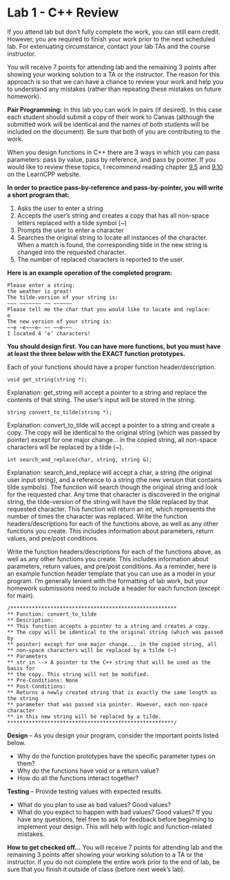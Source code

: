 # Lab 1 - C++ Review
If you attend lab but don’t fully complete the work, you can still earn credit. However, you are required to finish your work prior to the next scheduled lab. For extenuating circumstance, contact your lab TAs
and the course instructor.

You will receive 7 points for attending lab and the remaining 3 points after showing your working solution to a TA or the instructor. The reason for this approach is so that we can have a chance to review your work and help you to understand any mistakes (rather than repeating these mistakes on future homework).

**Pair Programming:** In this lab you can work in pairs (if desired). In this case each student should submit a copy of their work to Canvas (although the submitted work will be identical and the names of both students will be included on the document). Be sure that both of you are contributing to the work. 

When you design functions in C++ there are 3 ways in which you can pass parameters: pass by value, pass by reference, and pass by pointer. If you would like to review these topics, I recommend reading chapter [9.5](https://www.learncpp.com/cpp-tutorial/pass-by-lvalue-reference/) and [9.10](https://www.learncpp.com/cpp-tutorial/pass-by-address/) on the LearnCPP website.

**In order to practice pass-by-reference and pass-by-pointer, you will write a short program that:**
1. Asks the user to enter a string
2. Accepts the user’s string and creates a copy that has all non-space letters replaced with a tilde symbol (~)
3. Prompts the user to enter a character
4. Searches the original string to locate all instances of the character. When a match is found, the
corresponding tilde in the new string is changed into the requested character.
5. The number of replaced characters is reported to the user.

**Here is an example operation of the completed program:**
```
Please enter a string:
the weather is great!
The tilde-version of your string is:
~~~ ~~~~~~~ ~~ ~~~~~~
Please tell me the char that you would like to locate and replace:
e
The new version of your string is:
~~e ~e~~~e~ ~~ ~~e~~~
I located 4 ‘e’ characters!
```

**You should design first. You can have more functions, but you must have at least the three below with the EXACT function prototypes.**

Each of your functions should have a proper function header/description.
```
void get_string(string *);
```
Explanation: get_string will accept a pointer to a string and replace the contents of that string. The
user’s input will be stored in the string.
```
string convert_to_tilde(string *);
```
Explanation: convert_to_tilde will accept a pointer to a string and create a copy. The copy will be
identical to the original string (which was passed by pointer) except for one major change… in the copied
string, all non-space characters will be replaced by a tilde (~).
```
int search_and_replace(char, string, string &);
```
Explanation: search_and_replace will accept a char, a string (the original user input string), and a
reference to a string (the new version that contains tilde symbols). The function will search though the
original string and look for the requested char. Any time that character is discovered in the original
string, the tilde-version of the string will have the tilde replaced by that requested character. This
function will return an int, which represents the number of times the character was replaced.
Write the function headers/descriptions for each of the functions above, as well as any other functions
you create. This includes information about parameters, return values, and pre/post conditions.

Write the function headers/descriptions for each of the functions above, as well as any other functions
you create. This includes information about parameters, return values, and pre/post conditions.
As a reminder, here is an example function header template that you can use as a model in your
program. I’m generally lenient with the formatting of lab work, but your homework submissions need
to include a header for each function (except for main).
```
/******************************************************
** Function: convert_to_tilde
** Description:
** This function accepts a pointer to a string and creates a copy.
** The copy will be identical to the original string (which was passed by
** pointer) except for one major change... in the copied string, all
** non-space characters will be replaced by a tilde (~)
** Parameters
** str_in --> A pointer to the C++ string that will be used as the basis for
** the copy. This string will not be modified.
** Pre-Conditions: None
** Post-Conditions:
** Returns a newly created string that is exactly the same length as the string
** parameter that was passed via pointer. However, each non-space character
** in this new string will be replaced by a tilde.
******************************************************/
```

**Design** – As you design your program, consider the important points listed below.
- Why do the function prototypes have the specific parameter types on them?
- Why do the functions have void or a return value?
- How do all the functions interact together?

**Testing** – Provide testing values with expected results.
- What do you plan to use as bad values? Good values?
- What do you expect to happen with bad values? Good values?
If you have any questions, feel free to ask for feedback before beginning to implement your design. This
will help with logic and function-related mistakes.

**How to get checked off…**
You will receive 7 points for attending lab and the remaining 3 points after showing your working
solution to a TA or the instructor. If you do not complete the entire work prior to the end of lab, be sure
that you finish it outside of class (before next week’s lab).
